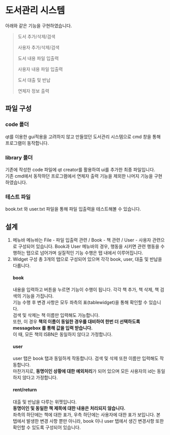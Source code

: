 # 도서관리 시스템
아래와 같은 기능을 구현하였습니다.  

> 도서 추가/삭제/검색
>
> 사용자 추가/삭제/검색
>
> 도서 내용 파일 입출력
>
> 사용자 내용 파일 입출력
>
> 도서 대출 및 반납
>
> 연체자 정보 출력
> 

## 파일 구성 
### code 폴더  
qt를 이용한 gui적용을 고려하지 않고 만들었던 도서관리 시스템으로 cmd 창을 통해 프로그램이 동작합니다.  

### library 폴더  
기존에 작성한 code 파일에 qt creator를 활용하여 ui를 추가한 최종 파일입니다.  
기존 cmd에서 동작하던 프로그램에서 연체자 출력 기능을 제외한 나머지 기능을 구현하였습니다.

### 테스트 파일  
book.txt 와 user.txt 파일을 통해 파일 입출력을 테스트해볼 수 있습니다.

## 설계  
1. 메뉴바
   메뉴바는 File - 파일 입출력 관련 / Book - 책 관련 / User - 사용자 관련으로 구성되어 있습니다.
   Book과 User 메뉴바의 경우, 행동을 시키면 관련 행동을 수행하는 탭으로 넘어가며 실질적인 기능 수행은 탭 내에서 이루어집니다.
2. Widget 구성
   총 3개의 탭으로 구성되어 있으며 각각 book, user, 대출 및 반납을 다룹니다.
   #### book
   내용을 입력하고 버튼을 누르면 기능이 수행이 됩니다. 각각 책 추가, 책 삭제, 책 검색의 기능을 가집니다.  
   기능 수행 후 변경 사항은 모두 좌측의 표(tablewidget)을 통해 확인할 수 있습니다.  
   검색 및 삭제는 책 이름만 입력해도 가능합니다.  
   또한, 이 경우 **책의 이름이 동일한 경우를 대비하여 한번 더 선택하도록 messagebox 를 통해 값을 입력 받습니다.**  
   이 때, 모든 책의 ISBN은 동일하지 않다고 가정합니다. 
   #### user
   user 탭은 book 탭과 동일하게 작동합니다.
   검색 및 삭제 또한 이름만 입력해도 작동합니다.  
   마찬가지로, **동명이인 상황에 대한 예외처리**가 되어 있으며 모든 사용자의 id는 동일하지 않다고 가정합니다.  
   #### rent/return
   대출 및 반납을 다루는 위젯입니다.  
   **동명이인 및 동일한 책 제목에 대한 내용은 처리되지 않습니다.**  
   좌측의 하단에는 책에 대한 표가, 우측 하단에는 사용자에 대한 표가 보입니다.
   본 탭에서 발생한 변경 사항 뿐만 아니라, book 이나 user 탭에서 생긴 변경사항 또한 확인할 수 있도록 구성되어 있습니다.


<!----
### 클래스 구성
```
class Book {
	state  
	name  
	writer  
	isbn  
	Person* borrower  
	borrowDate  
	returnDate  
public:  
	getsth() 			// get info about private 
	stateToggle()  
};

class Person {
	name  
	id  
	borrowCount			// how many books borrowed .. max = 2
	Book* borrowBooks[2]		// list of books that user borrowed
};

class Manage {
	Book* []  
	canBorrow()  
	add()  
	delete()  
	search()
};
```
----->
